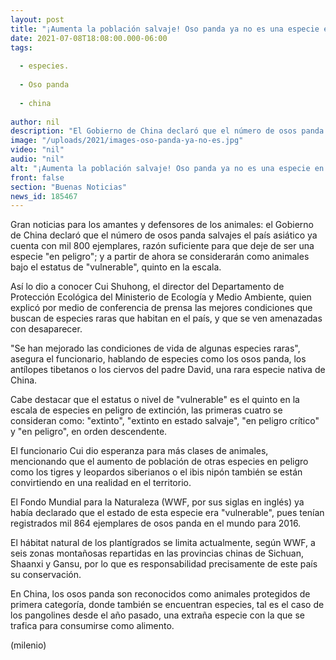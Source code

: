 ```yaml
---
layout: post
title: "¡Aumenta la población salvaje! Oso panda ya no es una especie en peligro, asegura China."
date: 2021-07-08T18:08:00.000-06:00
tags:
  
  - especies.
  
  - Oso panda
  
  - china
  
author: nil
description: "El Gobierno de China declaró que el número de osos panda salvajes el país asiático ya cuenta con mil 800 ejemplares, razón suficiente para que deje de ser una especie en peligro. "
image: "/uploads/2021/images-oso-panda-ya-no-es.jpg"
video: "nil"
audio: "nil"
alt: "¡Aumenta la población salvaje! Oso panda ya no es una especie en peligro, asegura China."
front: false
section: "Buenas Noticias"
news_id: 185467
---
```


Gran noticias para los amantes y defensores de los animales: el Gobierno de China declaró que el número de osos panda salvajes el país asiático ya cuenta con mil 800 ejemplares, razón suficiente para que deje de ser una especie "en peligro"; y a partir de ahora se considerarán como animales bajo el estatus de "vulnerable", quinto en la escala. 

Así lo dio a conocer Cui Shuhong, el director del Departamento de Protección Ecológica del Ministerio de Ecología y Medio Ambiente, quien explicó por medio de conferencia de prensa las mejores condiciones que buscan de especies raras que habitan en el país, y que se ven amenazadas con desaparecer. 

"Se han mejorado las condiciones de vida de algunas especies raras", asegura el funcionario, hablando de especies como los osos panda, los antílopes tibetanos o los ciervos del padre David, una rara especie nativa de China. 

Cabe destacar que el estatus o nivel de "vulnerable" es el quinto en la escala de especies en peligro de extinción, las primeras cuatro se consideran como: "extinto", "extinto en estado salvaje", "en peligro crítico" y "en peligro", en orden descendente. 

El funcionario Cui dio esperanza para más clases de animales, mencionando que el aumento de población de otras especies en peligro como los tigres y leopardos siberianos o el ibis nipón también se están convirtiendo en una realidad en el territorio. 

El Fondo Mundial para la Naturaleza (WWF, por sus siglas en inglés) ya había declarado que el estado de esta especie era "vulnerable", pues tenían registrados mil 864 ejemplares de osos panda en el mundo para 2016. 

El hábitat natural de los plantígrados se limita actualmente, según WWF, a seis zonas montañosas repartidas en las provincias chinas de Sichuan, Shaanxi y Gansu, por lo que es responsabilidad precisamente de este país su conservación. 

En China, los osos panda son reconocidos como animales protegidos de primera categoría, donde también se encuentran especies, tal es el caso de los pangolines desde el año pasado, una extraña especie con la que se trafica para consumirse como alimento. 

(milenio) 

